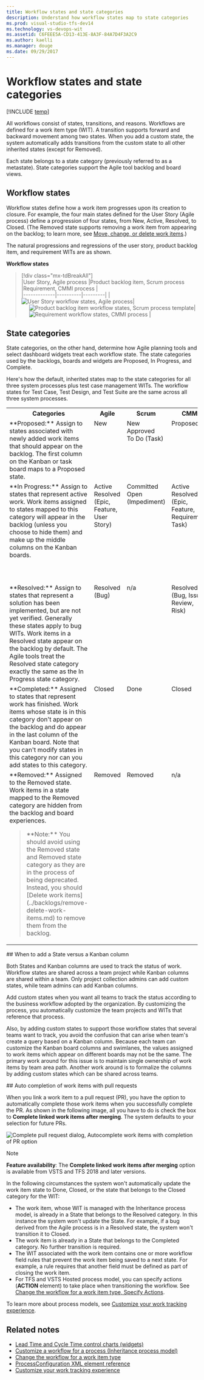 ```yaml
---
title: Workflow states and state categories 
description: Understand how workflow states map to state categories   
ms.prod: visual-studio-tfs-dev14
ms.technology: vs-devops-wit
ms.assetid: C6FEEE5A-CD13-413E-8A3F-84A7D4F3A2C9
ms.author: kaelli
ms.manager: douge
ms.date: 09/29/2017
---
```


# Workflow states and state categories

[!INCLUDE [temp](../_shared/version-vsts-tfs-all-versions.md)]

All workflows consist of states, transitions, and reasons. Workflows are defined for a work item type (WIT). A transition supports forward and backward movement among two states. When you add a custom state, the system automatically adds transitions from the custom state to all other inherited states (except for Removed).  

Each state belongs to a state category (previously referred to as a metastate). State categories support the Agile tool backlog and board views. 

<a id="workflow-states">  </a> 
## Workflow states

Workflow states define how a work item progresses upon its creation to closure. For example, the four main states defined for the User Story (Agile process) define a progression of four states, from New, Active, Resolved, to Closed. (The Removed state supports removing a work item from appearing on the backlog; to learn more, see [Move, change, or delete work items](../backlogs/remove-delete-work-items.md#remove).)

The natural progressions and regressions of the user story, product backlog item, and requirement WITs are as shown.  

**Workflow states**

> [!div class="mx-tdBreakAll"]  
> |User Story, Agile process  |Product backlog item, Scrum process |Requirement, CMMI process  |  
> |-------------|----------|---------| 
> |<img src="../work-items/guidance/_img/ALM_PT_Agile_WF_UserStory.png" title="User Story workflow states, Agile process " alt="User Story workflow states, Agile process" />|<img src="../work-items/guidance/_img/ALM_PT_Scrum_WF_PBI.png" title="Product backlog item workflow states, Scrum process template" style="padding-left:20px;" alt="Product backlog item workflow states, Scrum process template" />|<img src="../work-items/guidance/_img/ALM_PT_CMMI_WF_Requirement.png" title="Requirement workflow states, CMMI process " style="padding-left:20px;" alt="Requirement workflow states, CMMI process " /> |


<a id="state-categories">  </a>  
## State categories

State categories, on the other hand, determine how Agile planning tools and select dashboard widgets treat each workflow state. The state categories used by the backlogs, boards and widgets are Proposed, In Progress, and Complete.

Here's how the default, inherited states map to the state categories for all three system processes plus test case management WITs. The workflow states for Test Case, Test Design, and Test Suite are the same across all three system processes. 


<table valign="top" width="100%">
<tr>
<th width="30%">Categories</th>
<th width="14%">Agile</th>
<th width="14%">Scrum</th>
<th width="16%">CMMI</th>
<th width="16%">Test WITs </th>
</tr>
<tr valign="top" >
<td>**Proposed:** Assign to states associated with newly added work items that should appear on the backlog. The first column on the Kanban or task board maps to a Proposed state. </td> 
<td>New</td> 
<td>New<br/>Approved<br/>To Do (Task) </td> 
<td>Proposed<br/></td> 
<td>Design (Test Case)<br/></td> 
</tr>
<tr valign="top" >
<td>**In Progress:** Assign to states that represent active work. Work items assigned to states mapped to this category will appear in the backlog (unless you choose to hide them) and make up the middle columns on the Kanban boards. </td> 
<td>Active<br/>Resolved (Epic, Feature, User Story)</td> 
<td>Committed<br/>Open (Impediment)</td> 
<td>Active<br/>Resolved (Epic, Feature, Requirement, Task)</td> 
<td>Active (Test Plan)<br/>In Planning (Test Suite)<br/>In Progress (Test Suite)<br/>Ready (Test Case)<br/></td> 
</tr>
<tr valign="top" >
<td>**Resolved:** Assign to states that represent a solution has been implemented, but are not yet verified. Generally these states apply to bug WITs. Work items in a Resolved state appear on the backlog by default. The Agile tools treat the Resolved state category exactly the same as the In Progress state category. </td> 
<td>Resolved (Bug)</td> 
<td>n/a</td> 
<td>Resolved (Bug, Issue, Review, Risk)</td> 
<td>n/a </td> 
</tr>
<tr valign="top" >
<td>**Completed:** Assigned to states that represent work has finished. Work items whose state is in this category don't appear on the backlog and do appear in the last column of the Kanban board. Note that you can't modify states in this category nor can you add states to this category.</td> 
<td>Closed<br/></td> 
<td>Done<br/></td> 
<td>Closed<br/></td> 
<td>Closed (Test Case)<br/>Completed (Test Suite)<br/>Inactive (Test Plan)</td> 
</tr>
<tr valign="top" >
<td>**Removed:** Assigned to the Removed state. Work items in a state mapped to the Removed category are hidden from the backlog and board experiences.

<blockquote>**Note:** You should avoid using the Removed state and Removed state category as they are in the process of being deprecated.  Instead, you should [Delete work items](../backlogs/remove-delete-work-items.md) to remove them from the backlog. </td> 
<td>Removed </td> 
<td>Removed</td> 
<td>n/a</td> 
<td>n/a</td> 
</tr>
</table>  


<a id="add-state-vs-kanban-column" />
## When to add a State versus a Kanban column

Both States and Kanban columns are used to track the status of work. Workflow states are shared across a team project while Kanban columns are shared within a team. Only project collection admins can add custom states, while team admins can add Kanban columns.  

Add custom states when you want all teams to track the status according to the business workflow adopted by the organization. By customizing the process, you automatically customize the team projects and WITs that reference that process. 

Also, by adding custom states to support those workflow states that several teams want to track, you avoid the confusion that can arise when team's create a query based on a Kanban column. Because each team can customize the Kanban board columns and swimlanes, the values assigned to work items which appear on different boards may not be the same. The primary work around for this issue is to maintain single ownership of work items by team area path. Another work around is to formalize the columns by adding custom states which can be shared across teams. 

<a id="auto-complete-work-items-with-pr" />
## Auto completion of work items with pull requests 

When you link a work item to a pull request (PR), you have the option to automatically complete those work items when you successfully complete the PR.  As shown in the following image, all you have to do is check the box to **Complete linked work items after merging**. The system defaults to your selection for future PRs. 

![Complete pull request dialog, Autocomplete work items with completion of PR option](_img/workflow-states-complete-pr.png)

> [!NOTE]   
> **Feature availability**: The **Complete linked work items after merging** option is available from VSTS and TFS 2018 and later versions.  

In the following circumstances the system won't automatically update the work item state to Done, Closed, or the state that belongs to the Closed category for the WIT: 
- The work item, whose WIT is managed with the Inheritance process model, is already in a State that belongs to the Resolved category. In this instance the system won't update the State. For example, if a bug derived from the Agile process is in a Resolved state, the system won't transition it to Closed.   
- The work item is already in a State that belongs to the Completed category. No further transition is required. 
- The WIT associated with the work item contains one or more workflow field rules that prevent the work item being saved to a next state. For example, a rule requires that another field must be defined as part of closing the work item.
- For TFS and VSTS Hosted process model, you can specify actions (**ACTION** element) to take place when transitioning the workflow. See [Change the workflow for a work item type, Specify Actions](reference/change-workflow-wit.md#Actions).

To learn more about process models, see [Customize your work tracking experience](customize-work.md).  

## Related notes

- [Lead Time and Cycle Time control charts (widgets)](../../report/dashboards/cycle-time-and-lead-time.md)
- [Customize a workflow for a process (Inheritance process model)](process/customize-process-workflow.md)
- [Change the workflow for a work item type](reference/change-workflow-wit.md)
- [ProcessConfiguration XML element reference](reference/process-configuration-xml-element.md)
- [Customize your work tracking experience](customize-work.md) 